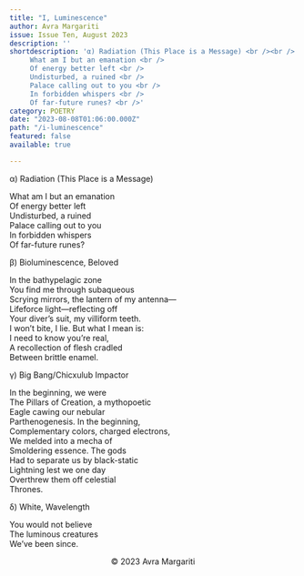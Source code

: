 ```yaml
---
title: "I, Luminescence"
author: Avra Margariti
issue: Issue Ten, August 2023
description: ''
shortdescription: 'α) Radiation (This Place is a Message) <br /><br />
     What am I but an emanation <br />
     Of energy better left <br />
     Undisturbed, a ruined <br />
     Palace calling out to you <br />
     In forbidden whispers <br />
     Of far-future runes? <br />'
category: POETRY
date: "2023-08-08T01:06:00.000Z"
path: "/i-luminescence"
featured: false
available: true

---
```


α) Radiation (This Place is a Message) <br />

What am I but an emanation <br />
Of energy better left <br />
Undisturbed, a ruined <br />
Palace calling out to you <br />
In forbidden whispers <br />
Of far-future runes? <br />

β) Bioluminescence, Beloved <br />

In the bathypelagic zone <br />
You find me through subaqueous <br />
Scrying mirrors, the lantern of my antenna— <br />
Lifeforce light—reflecting off <br />
Your diver’s suit, my villiform teeth. <br />
I won’t bite, I lie. But what I mean is: <br />
I need to know you’re real, <br />
A recollection of flesh cradled <br />
Between brittle enamel. <br />

γ) Big Bang/Chicxulub Impactor <br />

In the beginning, we were <br />
The Pillars of Creation, a mythopoetic <br />
Eagle cawing our nebular <br />
Parthenogenesis. In the beginning, <br />
Complementary colors, charged electrons, <br />
We melded into a mecha of <br />
Smoldering essence. The gods <br />
Had to separate us by black-static <br />
Lightning lest we one day <br />
Overthrew them off celestial <br />
Thrones. <br />

δ) White, Wavelength <br />

You would not believe <br />
The luminous creatures <br />
We’ve been since. <br />


<p style="text-align: center;"> © 2023 Avra Margariti</p>